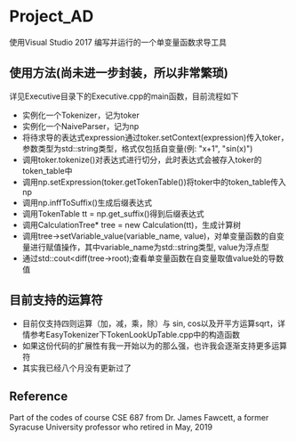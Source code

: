 # Project_AD
使用Visual Studio 2017 编写并运行的一个单变量函数求导工具

## 使用方法(尚未进一步封装，所以非常繁琐)
详见Executive目录下的Executive.cpp的main函数，目前流程如下
+ 实例化一个Tokenizer，记为toker
+ 实例化一个NaiveParser，记为np
+ 将待求导的表达式expression通过toker.setContext(expression)传入toker，参数类型为std::string类型，格式仅包括自变量(例: "x+1", "sin(x)")
+ 调用toker.tokenize()对表达式进行切分，此时表达式会被存入toker的token_table中
+ 调用np.setExpression(toker.getTokenTable())将toker中的token_table传入np
+ 调用np.inffToSuffix()生成后缀表达式
+ 调用TokenTable tt = np.get_suffix()得到后缀表达式
+ 调用CalculationTree* tree = new Calculation(tt)，生成计算树
+ 调用tree->setVariable_value(variable_name, value)，对单变量函数的自变量进行赋值操作，其中variable_name为std::string类型, value为浮点型
+ 通过std::cout<<tree->diff(tree->root);查看单变量函数在自变量取值value处的导数值
  
## 目前支持的运算符
+ 目前仅支持四则运算（加，减，乘，除）与 sin, cos以及开平方运算sqrt，详情参考EasyTokenizer下TokenLookUpTable.cpp中的构造函数
+ 如果这份代码的扩展性有我一开始以为的那么强，也许我会逐渐支持更多运算符
+ 其实我已经八个月没有更新过了

## Reference
  Part of the codes of course CSE 687 from Dr. James Fawcett, a former Syracuse University professor who retired in May, 2019

